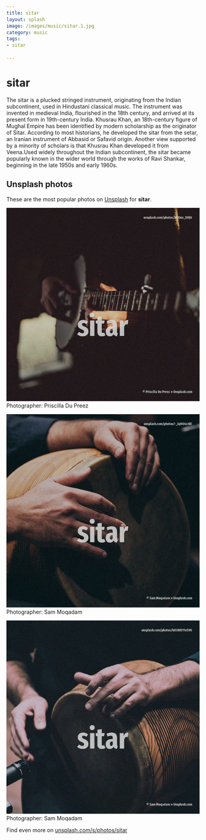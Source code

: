 ```yaml
---
title: sitar
layout: splash
image: /images/music/sitar.1.jpg
category: music
tags:
- sitar

---
```

# sitar

The sitar  is a plucked stringed instrument, originating from the Indian subcontinent, used in  Hindustani classical music. The instrument was invented in medieval India, flourished in the 18th century, and arrived at its  present form in 19th-century India. Khusrau Khan, an 18th-century figure of Mughal Empire has been identified by modern scholarship as  the originator of Sitar. According to most historians, he developed the sitar from the setar, an Iranian instrument of  Abbasid or Safavid origin. Another view supported by a minority of scholars is that Khusrau Khan developed it from Veena.Used  widely throughout the Indian subcontinent, the sitar became popularly known in the wider world  through the works of Ravi Shankar, beginning in the late 1950s and early 1960s. 

 
## Unsplash photos
These are the most popular photos on [Unsplash](https://unsplash.com) for **sitar**.
 
![sitar](/images/music/sitar.1.jpg)
Photographer:  Priscilla Du Preez
 
![sitar](/images/music/sitar.2.jpg)
Photographer:  Sam Moqadam
 
![sitar](/images/music/sitar.3.jpg)
Photographer:  Sam Moqadam
 
Find even more on [unsplash.com/s/photos/sitar](https://unsplash.com/s/photos/sitar)
 
